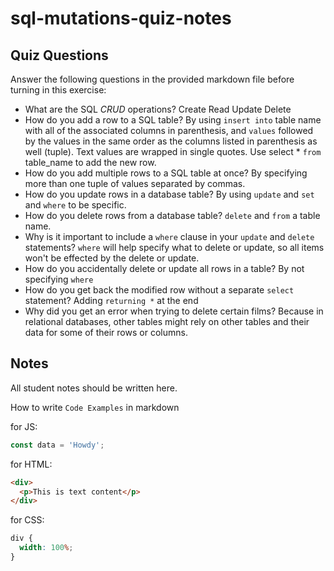 # sql-mutations-quiz-notes

## Quiz Questions

Answer the following questions in the provided markdown file before turning in this exercise:

- What are the SQL _CRUD_ operations?
  Create
  Read
  Update
  Delete
- How do you add a row to a SQL table?
  By using `insert into` table name with all of the associated columns in parenthesis, and `values` followed by the values in the same order as the columns listed in parenthesis as well (tuple).
  Text values are wrapped in single quotes.
  Use select \* `from` table_name to add the new row.
- How do you add multiple rows to a SQL table at once?
  By specifying more than one tuple of values separated by commas.
- How do you update rows in a database table?
  By using `update` and `set` and `where` to be specific.
- How do you delete rows from a database table?
  `delete` and `from` a table name.
- Why is it important to include a `where` clause in your `update` and `delete` statements?
  `where` will help specify what to delete or update, so all items won't be effected by the delete or update.
- How do you accidentally delete or update all rows in a table?
  By not specifying `where`
- How do you get back the modified row without a separate `select` statement?
  Adding `returning *` at the end
- Why did you get an error when trying to delete certain films?
  Because in relational databases, other tables might rely on other tables and their data for some of their rows or columns.

## Notes

All student notes should be written here.

How to write `Code Examples` in markdown

for JS:

```javascript
const data = 'Howdy';
```

for HTML:

```html
<div>
  <p>This is text content</p>
</div>
```

for CSS:

```css
div {
  width: 100%;
}
```
